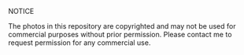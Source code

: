NOTICE

The photos in this repository are copyrighted and may not be used for commercial purposes without prior permission. Please contact me to request permission for any commercial use.